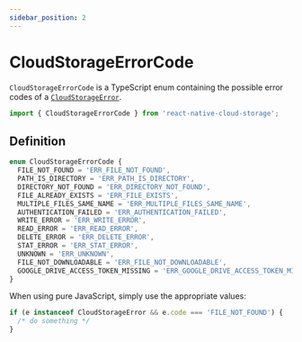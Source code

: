 ```yaml
---
sidebar_position: 2
---
```


# CloudStorageErrorCode

`CloudStorageErrorCode` is a TypeScript enum containing the possible error codes of a [`CloudStorageError`](../CloudStorageError).

```ts
import { CloudStorageErrorCode } from 'react-native-cloud-storage';
```

## Definition

```ts
enum CloudStorageErrorCode {
  FILE_NOT_FOUND = 'ERR_FILE_NOT_FOUND',
  PATH_IS_DIRECTORY = 'ERR_PATH_IS_DIRECTORY',
  DIRECTORY_NOT_FOUND = 'ERR_DIRECTORY_NOT_FOUND',
  FILE_ALREADY_EXISTS = 'ERR_FILE_EXISTS',
  MULTIPLE_FILES_SAME_NAME = 'ERR_MULTIPLE_FILES_SAME_NAME',
  AUTHENTICATION_FAILED = 'ERR_AUTHENTICATION_FAILED',
  WRITE_ERROR = 'ERR_WRITE_ERROR',
  READ_ERROR = 'ERR_READ_ERROR',
  DELETE_ERROR = 'ERR_DELETE_ERROR',
  STAT_ERROR = 'ERR_STAT_ERROR',
  UNKNOWN = 'ERR_UNKNOWN',
  FILE_NOT_DOWNLOADABLE = 'ERR_FILE_NOT_DOWNLOADABLE',
  GOOGLE_DRIVE_ACCESS_TOKEN_MISSING = 'ERR_GOOGLE_DRIVE_ACCESS_TOKEN_MISSING',
}
```

When using pure JavaScript, simply use the appropriate values:

```js
if (e instanceof CloudStorageError && e.code === 'FILE_NOT_FOUND') {
  /* do something */
}
```
